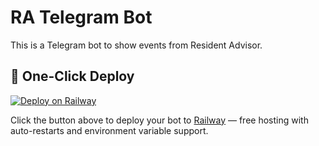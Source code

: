 # RA Telegram Bot

This is a Telegram bot to show events from Resident Advisor.

## 🚀 One-Click Deploy

[![Deploy on Railway](https://railway.app/button.svg)](https://railway.app/new/template?repository=https://github.com/GohaRecrords/ra-bot)

Click the button above to deploy your bot to [Railway](https://railway.app) — free hosting with auto-restarts and environment variable support.
